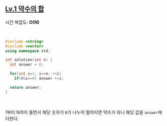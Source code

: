 
## [Lv.1 약수의 합](https://programmers.co.kr/learn/courses/30/lessons/12928)

시간 복잡도: **O(N)**

<br> 

```cpp
#include <string>
#include <vector>
using namespace std;

int solution(int n) {
  int answer = 0;

  for(int i=1; i<=n; ++i)
    if(n%i==0) answer +=i;

  return answer;
}
```

<br>

1부터 N까지 돌면서 해당 숫자가 `N`가 나누어 떨어지면 약수가 되니 해당 값을 `answer`에 더한다.